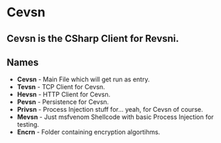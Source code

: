 # Cevsn

Cevsn is the CSharp Client for Revsni.
---

## Names

- **Cevsn**      -     Main File which will get run as entry.
- **Tevsn**      -     TCP Client for Cevsn.
- **Hevsn**      -     HTTP Client for Cevsn.
- **Pevsn**      -     Persistence for Cevsn.
- **Privsn**     -     Process Injection stuff for... yeah, for Cevsn of course.
- **Mevsn**      -     Just msfvenom Shellcode with basic Process Injection for testing.
- **Encrn**      -     Folder containing encryption algortihms.